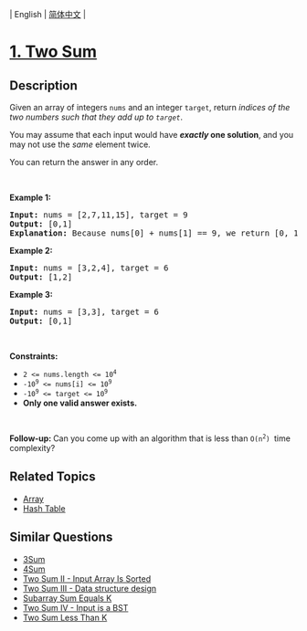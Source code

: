 
| English | [简体中文](README.md) |

# [1. Two Sum](https://leetcode-cn.com/problems/two-sum/)

## Description

<p>Given an array of integers <code>nums</code>&nbsp;and an integer <code>target</code>, return <em>indices of the two numbers such that they add up to <code>target</code></em>.</p>

<p>You may assume that each input would have <strong><em>exactly</em> one solution</strong>, and you may not use the <em>same</em> element twice.</p>

<p>You can return the answer in any order.</p>

<p>&nbsp;</p>
<p><strong>Example 1:</strong></p>

<pre>
<strong>Input:</strong> nums = [2,7,11,15], target = 9
<strong>Output:</strong> [0,1]
<strong>Explanation:</strong> Because nums[0] + nums[1] == 9, we return [0, 1].
</pre>

<p><strong>Example 2:</strong></p>

<pre>
<strong>Input:</strong> nums = [3,2,4], target = 6
<strong>Output:</strong> [1,2]
</pre>

<p><strong>Example 3:</strong></p>

<pre>
<strong>Input:</strong> nums = [3,3], target = 6
<strong>Output:</strong> [0,1]
</pre>

<p>&nbsp;</p>
<p><strong>Constraints:</strong></p>

<ul>
	<li><code>2 &lt;= nums.length &lt;= 10<sup>4</sup></code></li>
	<li><code>-10<sup>9</sup> &lt;= nums[i] &lt;= 10<sup>9</sup></code></li>
	<li><code>-10<sup>9</sup> &lt;= target &lt;= 10<sup>9</sup></code></li>
	<li><strong>Only one valid answer exists.</strong></li>
</ul>

<p>&nbsp;</p>
<strong>Follow-up:&nbsp;</strong>Can you come up with an algorithm that is less than&nbsp;<code>O(n<sup>2</sup>)&nbsp;</code>time complexity?

## Related Topics

- [Array](https://leetcode-cn.com/tag/array)
- [Hash Table](https://leetcode-cn.com/tag/hash-table)

## Similar Questions

- [3Sum](../3sum/README_EN.md)
- [4Sum](../4sum/README_EN.md)
- [Two Sum II - Input Array Is Sorted](../two-sum-ii-input-array-is-sorted/README_EN.md)
- [Two Sum III - Data structure design](../two-sum-iii-data-structure-design/README_EN.md)
- [Subarray Sum Equals K](../subarray-sum-equals-k/README_EN.md)
- [Two Sum IV - Input is a BST](../two-sum-iv-input-is-a-bst/README_EN.md)
- [Two Sum Less Than K](../two-sum-less-than-k/README_EN.md)
